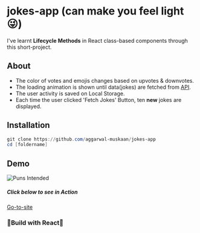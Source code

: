 # jokes-app (can make you feel light😜)

I've learnt **Lifecycle Methods** in React class-based components through this short-project. 

## About
* The color of votes and emojis changes based on upvotes & downvotes.
* The loading animation is shown until data(jokes) are fetched from [API](https://icanhazdadjoke.com/).
* The user activity is saved on Local Storage.
* Each time the user clicked 'Fetch Jokes' Button, ten **new** jokes are displayed. 

## Installation
```powershell
git clone https://github.com/aggarwal-muskaan/jokes-app  
cd [foldername]
```

## Demo
![Puns Intended](src/demo.gif)

##### Click below to see in Action
[Go-to-site](https://reactjokes.netlify.app/)

### 🎀Build with React🎀

